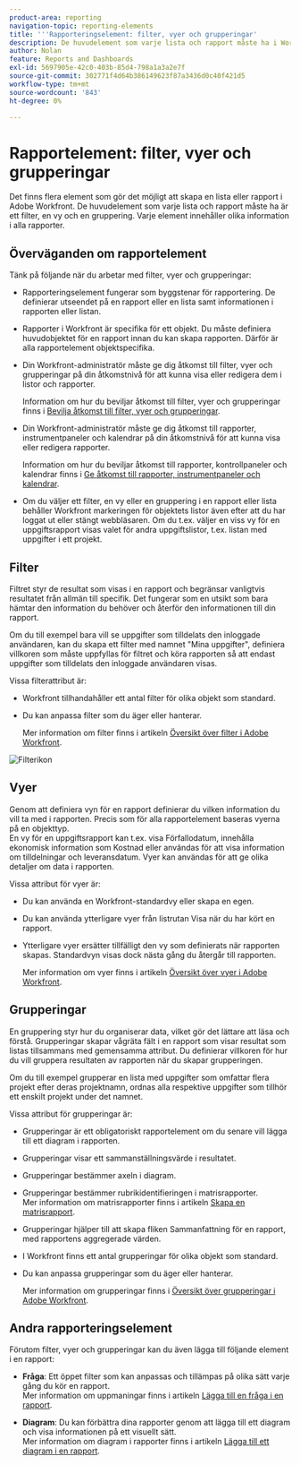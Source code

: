 ```yaml
---
product-area: reporting
navigation-topic: reporting-elements
title: '''Rapporteringselement: filter, vyer och grupperingar'
description: De huvudelement som varje lista och rapport måste ha i Workfront är ett filter, en vy och en gruppering. Varje element innehåller olika information i alla rapporter.
author: Nolan
feature: Reports and Dashboards
exl-id: 5697905e-42c0-403b-85d4-798a1a3a2e7f
source-git-commit: 302771f4d64b386149623f87a3436d0c40f421d5
workflow-type: tm+mt
source-wordcount: '843'
ht-degree: 0%

---
```


# Rapportelement: filter, vyer och grupperingar

<!--
<div style="color: #ff1493;" data-mc-conditions="QuicksilverOrClassic.Draft mode">
<p>AL: Add information here about all the different kinds of FVGs: in reports, in lists, beta, etc // OR: this article should be a high-level overview of reporting elements. Then, each type of element should have:</p>
<p>- overview for Filters</p>
<p>- create a filter</p>
<p>- share a filter</p>
<p>ALL in Reporting elements but the Shared ones should be linked to Basics> Sharing; some of the articles in the Basics> Navigation> Use lists might beed to link here as well</p>
</div>
-->

Det finns flera element som gör det möjligt att skapa en lista eller rapport i Adobe Workfront. De huvudelement som varje lista och rapport måste ha är ett filter, en vy och en gruppering. Varje element innehåller olika information i alla rapporter.

## Överväganden om rapportelement

Tänk på följande när du arbetar med filter, vyer och grupperingar:

* Rapporteringselement fungerar som byggstenar för rapportering. De definierar utseendet på en rapport eller en lista samt informationen i rapporten eller listan.
* Rapporter i Workfront är specifika för ett objekt. Du måste definiera huvudobjektet för en rapport innan du kan skapa rapporten. Därför är alla rapportelement objektspecifika.
* Din Workfront-administratör måste ge dig åtkomst till filter, vyer och grupperingar på din åtkomstnivå för att kunna visa eller redigera dem i listor och rapporter.

   Information om hur du beviljar åtkomst till filter, vyer och grupperingar finns i [Bevilja åtkomst till filter, vyer och grupperingar](../../../administration-and-setup/add-users/configure-and-grant-access/grant-access-fvg.md).

* Din Workfront-administratör måste ge dig åtkomst till rapporter, instrumentpaneler och kalendrar på din åtkomstnivå för att kunna visa eller redigera rapporter.

   Information om hur du beviljar åtkomst till rapporter, kontrollpaneler och kalendrar finns i [Ge åtkomst till rapporter, instrumentpaneler och kalendrar](../../../administration-and-setup/add-users/configure-and-grant-access/grant-access-reports-dashboards-calendars.md).

* Om du väljer ett filter, en vy eller en gruppering i en rapport eller lista behåller Workfront markeringen för objektets listor även efter att du har loggat ut eller stängt webbläsaren. Om du t.ex. väljer en viss vy för en uppgiftsrapport visas valet för andra uppgiftslistor, t.ex. listan med uppgifter i ett projekt.

## Filter

Filtret styr de resultat som visas i en rapport och begränsar vanligtvis resultatet från allmän till specifik. Det fungerar som en utsikt som bara hämtar den information du behöver och återför den informationen till din rapport.

Om du till exempel bara vill se uppgifter som tilldelats den inloggade användaren, kan du skapa ett filter med namnet &quot;Mina uppgifter&quot;, definiera villkoren som måste uppfyllas för filtret och köra rapporten så att endast uppgifter som tilldelats den inloggade användaren visas.

Vissa filterattribut är:

* Workfront tillhandahåller ett antal filter för olika objekt som standard.
* Du kan anpassa filter som du äger eller hanterar.

   Mer information om filter finns i artikeln [Översikt över filter i Adobe Workfront](../../../reports-and-dashboards/reports/reporting-elements/filters-overview.md).

![Filterikon](assets/projects-list-with-filter-drop-down-highlighted-nwe.png)

## Vyer

Genom att definiera vyn för en rapport definierar du vilken information du vill ta med i rapporten. Precis som för alla rapportelement baseras vyerna på en objekttyp.\
En vy för en uppgiftsrapport kan t.ex. visa Förfallodatum, innehålla ekonomisk information som Kostnad eller användas för att visa information om tilldelningar och leveransdatum. Vyer kan användas för att ge olika detaljer om data i rapporten.

Vissa attribut för vyer är:

* Du kan använda en Workfront-standardvy eller skapa en egen.
* Du kan använda ytterligare vyer från listrutan Visa när du har kört en rapport.
* Ytterligare vyer ersätter tillfälligt den vy som definierats när rapporten skapas. Standardvyn visas dock nästa gång du återgår till rapporten.

   Mer information om vyer finns i artikeln [Översikt över vyer i Adobe Workfront](../../../reports-and-dashboards/reports/reporting-elements/views-overview.md).

## Grupperingar

En gruppering styr hur du organiserar data, vilket gör det lättare att läsa och förstå. Grupperingar skapar vågräta fält i en rapport som visar resultat som listas tillsammans med gemensamma attribut. Du definierar villkoren för hur du vill gruppera resultaten av rapporten när du skapar grupperingen.

Om du till exempel grupperar en lista med uppgifter som omfattar flera projekt efter deras projektnamn, ordnas alla respektive uppgifter som tillhör ett enskilt projekt under det namnet.

Vissa attribut för grupperingar är:

* Grupperingar är ett obligatoriskt rapportelement om du senare vill lägga till ett diagram i rapporten.
* Grupperingar visar ett sammanställningsvärde i resultatet. &#x200B;
* Grupperingar bestämmer axeln i diagram.
* Grupperingar bestämmer rubrikidentifieringen i matrisrapporter.\
   Mer information om matrisrapporter finns i artikeln [Skapa en matrisrapport](../../../reports-and-dashboards/reports/creating-and-managing-reports/create-matrix-report.md).

* Grupperingar hjälper till att skapa fliken Sammanfattning för en rapport, med rapportens aggregerade värden.
* I Workfront finns ett antal grupperingar för olika objekt som standard.
* Du kan anpassa grupperingar som du äger eller hanterar.

   Mer information om grupperingar finns i [Översikt över grupperingar i Adobe Workfront](../../../reports-and-dashboards/reports/reporting-elements/groupings-overview.md).

## Andra rapporteringselement

Förutom filter, vyer och grupperingar kan du även lägga till följande element i en rapport:

* **Fråga**: Ett öppet filter som kan anpassas och tillämpas på olika sätt varje gång du kör en rapport.\
   Mer information om uppmaningar finns i artikeln [Lägga till en fråga i en rapport](../../../reports-and-dashboards/reports/creating-and-managing-reports/add-prompt-report.md).

* **Diagram**: Du kan förbättra dina rapporter genom att lägga till ett diagram och visa informationen på ett visuellt sätt.\
   Mer information om diagram i rapporter finns i artikeln [Lägga till ett diagram i en rapport](../../../reports-and-dashboards/reports/creating-and-managing-reports/add-chart-report.md).
